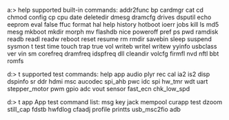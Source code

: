 a:\> help
supported built-in commands:
        addr2func       bp              cardmgr         cat
        cd              chmod           config          cp
        cpu             date            deletedir       dmesg
        dramcfg         drives          dsputil         echo
        eeprom          eval            false           ffuc
        format          hal             help            history
        hotboot         ioerr           jobs            kill
        ls              md5             mesg            mkboot
        mkdir           morph           mv              flashdb
        nice            poweroff        pref            ps
        pwd             ramdisk         readb           readl
        readw           reboot          reset           resume
        rm              rmdir           savebin         sleep
        suspend         sysmon          t               test
        time            touch           trap            true
        vol             writeb          writel          writew
        yyinfo          usbclass        ver             vin
        sm              corefreq        dramfreq        idspfreq
        dll             cleandir        volcfg          firmfl
        nvd             nftl            bbt             romfs
        
d:\> t
supported test commands:
        help
        app
        audio
        plyr
        rec
        cal
        ia2
        is2
        disp
        dspinfo
        sr
        ddr
        hdmi
        msc
        aucodec
        spi_ahb
        pwc
        idc
        spi
        hw_tmr
        wdt
        uart
        stepper_motor
        pwm
        gpio
        adc
        vout
        sensor
        fast_ecn
        chk_low_spd
        
d:\> t app
App test command list:
        msg
        key
        jack
        mempool
        curapp
        test
        dzoom
        still_cap
        fdstb
        hwfdlog
        cfaadj
        profile
        printts
        usb_msc2fio
        adb
